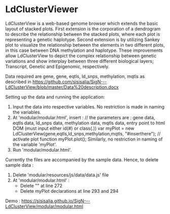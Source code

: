 # LdClusterViewer

LdClusterView is a web-based genome browser which extends the basic layout of stacked plots. First extension is the corporation of a dendrogram to describe the relationship between the stacked plots, where each plot is representing a genetic haplotype. Second extension is by utilizing Sankey plot to visualize the relationship between the elements in two different plots, in this case between DNA methylation and haplotype. These improvements allow LdClusterView to depict the complex relationship between genetic variations and show interplay between three different biological layers; Transcript, Genetic and Epigenomic, respectively.

Data required are gene, gene, eqtls, ld_snps, methylation, mqtls as described in https://github.com/sisisalia/SigN---LdClusterView/blob/master/Data%20description.docx

Setting up the data and running the application:
1. Input the data into respective variables. No restriction is made in naming the variables.
2. At 'modular/modular.html', insert :
        // the parameters are : gene data, eqtls data, ld_snps data, methylation data, mqtls data, entry point to html DOM (must input either id(#) or class(.))
        var myPlot = new LdClusterView(gene,eqtls,ld_snps,methylation,mqtls, "#inserthere");
        // activate plot function
        myPlot.plot();
   Similarly, no restriction in naming of the variable 'myPlot'.
3. Run 'modular/modular.html'.

Currently the files are accompanied by the sample data. Hence, to delete sample data :
1. Delete 'modular/resources/js/data/data.js' file
2. At 'modular/modular.html' : 
   - Delete "<script type="text/javascript" src="resources/js/data/data.js"></script>" at line 272
   - Delete myPlot declarations at line 293 and 294

Demo : https://sisisalia.github.io/SigN---LdClusterView/modular/modular.html
